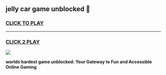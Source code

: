 
## jelly car game unblocked 👋
<h3>
<a href="https://premium.freeplayer.one?title=jelly_car_game_unblocked&ref=13F">CLICK TO PLAY</a></h3>
<hr>

<h3>
<a href="https://premium.freeplayer.one?title=jelly_car_game_unblocked&ref=13F">CLICK 2 PLAY</a>
  
</h3>

<a href="https://premium.freeplayer.one?title=jelly_car_game_unblocked&ref=12F/"><img src="https://clearcache.store/games.png"></a>


**worlds hardest game unblocked: Your Gateway to Fun and Accessible Online Gaming**
